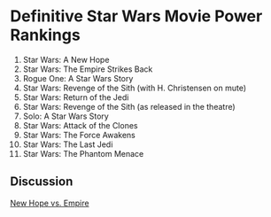# Definitive Star Wars Movie Power Rankings

1. Star Wars: A New Hope
2. Star Wars: The Empire Strikes Back
3. Rogue One: A Star Wars Story
4. Star Wars: Revenge of the Sith (with H. Christensen on mute)
4. Star Wars: Return of the Jedi
5. Star Wars: Revenge of the Sith (as released in the theatre)
6. Solo: A Star Wars Story
7. Star Wars: Attack of the Clones
8. Star Wars: The Force Awakens
9. Star Wars: The Last Jedi
10. Star Wars: The Phantom Menace

## Discussion
[New Hope vs. Empire](new_hope_vs_empire.md)

